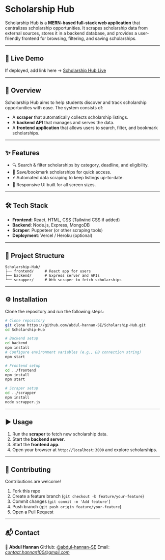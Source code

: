 # Scholarship Hub

Scholarship Hub is a **MERN-based full-stack web application** that centralizes scholarship opportunities. It scrapes scholarship data from external sources, stores it in a backend database, and provides a user-friendly frontend for browsing, filtering, and saving scholarships.

---

## 🚀 Live Demo

If deployed, add link here → [Scholarship Hub Live](https://scholarship-hub-seven.vercel.app)

---

## 📖 Overview

Scholarship Hub aims to help students discover and track scholarship opportunities with ease. The system consists of:

* A **scraper** that automatically collects scholarship listings.
* A **backend API** that manages and serves the data.
* A **frontend application** that allows users to search, filter, and bookmark scholarships.

---

## ✨ Features

* 🔍 Search & filter scholarships by category, deadline, and eligibility.
* 💾 Save/bookmark scholarships for quick access.
* ⚡ Automated data scraping to keep listings up-to-date.
* 📱 Responsive UI built for all screen sizes.

---

## 🛠 Tech Stack

* **Frontend**: React, HTML, CSS (Tailwind CSS if added)
* **Backend**: Node.js, Express, MongoDB
* **Scraper**: Puppeteer (or other scraping tools)
* **Deployment**: Vercel / Heroku (optional)

---

## 📂 Project Structure

```
Scholarship-Hub/
├── frontend/     # React app for users
├── backend/      # Express server and APIs
└── scrapper/     # Web scraper to fetch scholarships
```

---

## ⚙️ Installation

Clone the repository and run the following steps:

```bash
# Clone repository
git clone https://github.com/abdul-hannan-SE/Scholarship-Hub.git
cd Scholarship-Hub

# Backend setup
cd backend
npm install
# Configure environment variables (e.g., DB connection string)
npm start

# Frontend setup
cd ../frontend
npm install
npm start

# Scraper setup
cd ../scrapper
npm install
node scrapper.js
```

---

## ▶️ Usage

1. Run the **scraper** to fetch new scholarship data.
2. Start the **backend server**.
3. Start the **frontend app**.
4. Open your browser at `http://localhost:3000` and explore scholarships.

---

## 🤝 Contributing

Contributions are welcome!

1. Fork this repo
2. Create a feature branch (`git checkout -b feature/your-feature`)
3. Commit changes (`git commit -m 'Add feature'`)
4. Push branch (`git push origin feature/your-feature`)
5. Open a Pull Request

---

## 📬 Contact

👤 **Abdul Hannan**
GitHub: [@abdul-hannan-SE](https://github.com/abdul-hannan-SE)
Email: *contact.hannan100@gmail.com*

